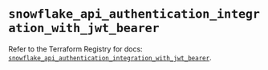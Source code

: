 # `snowflake_api_authentication_integration_with_jwt_bearer`

Refer to the Terraform Registry for docs: [`snowflake_api_authentication_integration_with_jwt_bearer`](https://registry.terraform.io/providers/snowflakedb/snowflake/2.4.0/docs/resources/api_authentication_integration_with_jwt_bearer).
